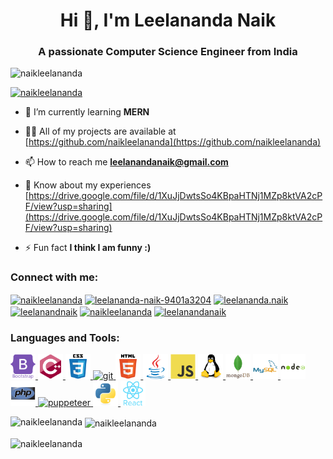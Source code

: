 <h1 align="center">Hi 👋, I'm Leelananda Naik</h1>
<h3 align="center">A passionate Computer Science Engineer from India</h3>

<p align="left"> <img src="https://komarev.com/ghpvc/?username=naikleelananda&label=Profile%20views&color=0e75b6&style=flat" alt="naikleelananda" /> </p>

<p align="left"> <a href="https://twitter.com/naikleelananda" target="blank"><img src="https://img.shields.io/twitter/follow/naikleelananda?logo=twitter&style=for-the-badge" alt="naikleelananda" /></a> </p>

- 🌱 I’m currently learning **MERN**

- 👨‍💻 All of my projects are available at [https://github.com/naikleelananda](https://github.com/naikleelananda)

- 📫 How to reach me **leelanandanaik@gmail.com**

- 📄 Know about my experiences [https://drive.google.com/file/d/1XuJjDwtsSo4KBpaHTNj1MZp8ktVA2cPF/view?usp=sharing](https://drive.google.com/file/d/1XuJjDwtsSo4KBpaHTNj1MZp8ktVA2cPF/view?usp=sharing)

- ⚡ Fun fact **I think I am funny :)**

<h3 align="left">Connect with me:</h3>
<p align="left">
<a href="https://twitter.com/naikleelananda" target="blank"><img align="center" src="https://raw.githubusercontent.com/rahuldkjain/github-profile-readme-generator/master/src/images/icons/Social/twitter.svg" alt="naikleelananda" height="30" width="40" /></a>
<a href="https://linkedin.com/in/leelananda-naik-9401a3204" target="blank"><img align="center" src="https://raw.githubusercontent.com/rahuldkjain/github-profile-readme-generator/master/src/images/icons/Social/linked-in-alt.svg" alt="leelananda-naik-9401a3204" height="30" width="40" /></a>
<a href="https://fb.com/leelananda.naik" target="blank"><img align="center" src="https://raw.githubusercontent.com/rahuldkjain/github-profile-readme-generator/master/src/images/icons/Social/facebook.svg" alt="leelananda.naik" height="30" width="40" /></a>
<a href="https://instagram.com/leelanandnaik" target="blank"><img align="center" src="https://raw.githubusercontent.com/rahuldkjain/github-profile-readme-generator/master/src/images/icons/Social/instagram.svg" alt="leelanandnaik" height="30" width="40" /></a>
<a href="https://www.hackerrank.com/naikleelananda" target="blank"><img align="center" src="https://raw.githubusercontent.com/rahuldkjain/github-profile-readme-generator/master/src/images/icons/Social/hackerrank.svg" alt="naikleelananda" height="30" width="40" /></a>
<a href="https://www.leetcode.com/leelanandanaik" target="blank"><img align="center" src="https://raw.githubusercontent.com/rahuldkjain/github-profile-readme-generator/master/src/images/icons/Social/leet-code.svg" alt="leelanandanaik" height="30" width="40" /></a>
</p>

<h3 align="left">Languages and Tools:</h3>
<p align="left"> <a href="https://getbootstrap.com" target="_blank" rel="noreferrer"> <img src="https://raw.githubusercontent.com/devicons/devicon/master/icons/bootstrap/bootstrap-plain-wordmark.svg" alt="bootstrap" width="40" height="40"/> </a> <a href="https://www.w3schools.com/cpp/" target="_blank" rel="noreferrer"> <img src="https://raw.githubusercontent.com/devicons/devicon/master/icons/cplusplus/cplusplus-original.svg" alt="cplusplus" width="40" height="40"/> </a> <a href="https://www.w3schools.com/css/" target="_blank" rel="noreferrer"> <img src="https://raw.githubusercontent.com/devicons/devicon/master/icons/css3/css3-original-wordmark.svg" alt="css3" width="40" height="40"/> </a> <a href="https://git-scm.com/" target="_blank" rel="noreferrer"> <img src="https://www.vectorlogo.zone/logos/git-scm/git-scm-icon.svg" alt="git" width="40" height="40"/> </a> <a href="https://www.w3.org/html/" target="_blank" rel="noreferrer"> <img src="https://raw.githubusercontent.com/devicons/devicon/master/icons/html5/html5-original-wordmark.svg" alt="html5" width="40" height="40"/> </a> <a href="https://www.java.com" target="_blank" rel="noreferrer"> <img src="https://raw.githubusercontent.com/devicons/devicon/master/icons/java/java-original.svg" alt="java" width="40" height="40"/> </a> <a href="https://developer.mozilla.org/en-US/docs/Web/JavaScript" target="_blank" rel="noreferrer"> <img src="https://raw.githubusercontent.com/devicons/devicon/master/icons/javascript/javascript-original.svg" alt="javascript" width="40" height="40"/> </a> <a href="https://www.linux.org/" target="_blank" rel="noreferrer"> <img src="https://raw.githubusercontent.com/devicons/devicon/master/icons/linux/linux-original.svg" alt="linux" width="40" height="40"/> </a> <a href="https://www.mongodb.com/" target="_blank" rel="noreferrer"> <img src="https://raw.githubusercontent.com/devicons/devicon/master/icons/mongodb/mongodb-original-wordmark.svg" alt="mongodb" width="40" height="40"/> </a> <a href="https://www.mysql.com/" target="_blank" rel="noreferrer"> <img src="https://raw.githubusercontent.com/devicons/devicon/master/icons/mysql/mysql-original-wordmark.svg" alt="mysql" width="40" height="40"/> </a> <a href="https://nodejs.org" target="_blank" rel="noreferrer"> <img src="https://raw.githubusercontent.com/devicons/devicon/master/icons/nodejs/nodejs-original-wordmark.svg" alt="nodejs" width="40" height="40"/> </a> <a href="https://www.php.net" target="_blank" rel="noreferrer"> <img src="https://raw.githubusercontent.com/devicons/devicon/master/icons/php/php-original.svg" alt="php" width="40" height="40"/> </a> <a href="https://github.com/puppeteer/puppeteer" target="_blank" rel="noreferrer"> <img src="https://www.vectorlogo.zone/logos/pptrdev/pptrdev-official.svg" alt="puppeteer" width="40" height="40"/> </a> <a href="https://www.python.org" target="_blank" rel="noreferrer"> <img src="https://raw.githubusercontent.com/devicons/devicon/master/icons/python/python-original.svg" alt="python" width="40" height="40"/> </a> <a href="https://reactjs.org/" target="_blank" rel="noreferrer"> <img src="https://raw.githubusercontent.com/devicons/devicon/master/icons/react/react-original-wordmark.svg" alt="react" width="40" height="40"/> </a> </p>

<p><img align="left" src="https://github-readme-stats.vercel.app/api/top-langs?username=naikleelananda&show_icons=true&locale=en&layout=compact" alt="naikleelananda" /></p>

<p>&nbsp;<img align="center" src="https://github-readme-stats.vercel.app/api?username=naikleelananda&show_icons=true&locale=en" alt="naikleelananda" /></p>

<p><img align="center" src="https://github-readme-streak-stats.herokuapp.com/?user=naikleelananda&" alt="naikleelananda" /></p>
